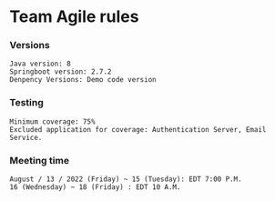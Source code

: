 # Team Agile rules

### Versions

```
Java version: 8
Springboot version: 2.7.2
Denpency Versions: Demo code version
```

### Testing

```
Minimum coverage: 75%
Excluded application for coverage: Authentication Server, Email Service.
```

### Meeting time

```
August / 13 / 2022 (Friday) ~ 15 (Tuesday): EDT 7:00 P.M. 
16 (Wednesday) ~ 18 (Friday) : EDT 10 A.M.
```
